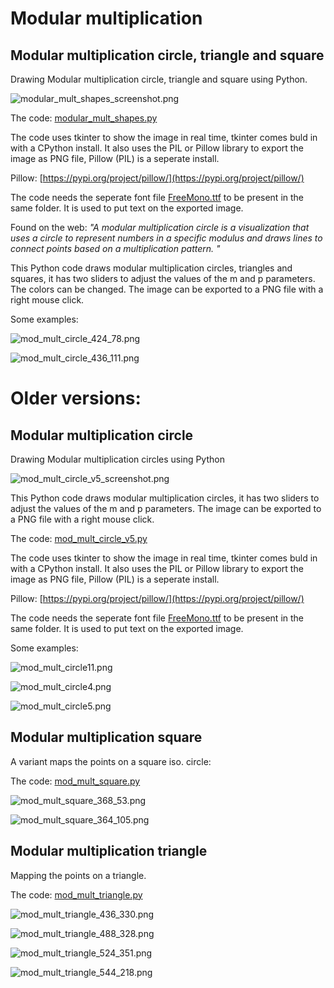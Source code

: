 # Modular multiplication

## Modular multiplication circle, triangle and square
Drawing Modular multiplication circle, triangle and square using Python.

![modular_mult_shapes_screenshot.png](modular_mult_shapes_screenshot.png)

The code:
[modular_mult_shapes.py](modular_mult_shapes.py)

The code uses tkinter to show the image in real time, tkinter comes buld in with a CPython install. It also uses the PIL or Pillow library to export the image as PNG file, Pillow (PIL) is a seperate install.

Pillow:
[https://pypi.org/project/pillow/](https://pypi.org/project/pillow/)

The code needs the seperate font file [FreeMono.ttf](FreeMono.ttf) to be present in the same folder. It is used to put text on the exported image.

Found on the web: <i>"A modular multiplication circle is a visualization that uses a circle to represent numbers in a specific modulus and draws lines to connect points based on a multiplication pattern. "</i>

This Python code draws modular multiplication circles, triangles and squares, it has two sliders to adjust the values of the m and p parameters. The colors can be changed. The image can be exported to a PNG file with a right mouse click.

Some examples:

![mod_mult_circle_424_78.png](mod_mult_circle_424_78.png)

![mod_mult_circle_436_111.png](mod_mult_circle_436_111.png)

# Older versions:

## Modular multiplication circle
Drawing Modular multiplication circles using Python

![mod_mult_circle_v5_screenshot.png](mod_mult_circle_v5_screenshot.png)

This Python code draws modular multiplication circles, it has two sliders to adjust the values of the m and p parameters. The image can be exported to a PNG file with a right mouse click.

The code: 
[mod_mult_circle_v5.py](mod_mult_circle_v5.py)

The code uses tkinter to show the image in real time, tkinter comes buld in with a CPython install. It also uses the PIL or Pillow library to export the image as PNG file, Pillow (PIL) is a seperate install.

Pillow:
[https://pypi.org/project/pillow/](https://pypi.org/project/pillow/)

The code needs the seperate font file [FreeMono.ttf](FreeMono.ttf) to be present in the same folder. It is used to put text on the exported image.

Some examples:

![mod_mult_circle11.png](mod_mult_circle11.png)

![mod_mult_circle4.png](mod_mult_circle4.png)

![mod_mult_circle5.png](mod_mult_circle5.png)

## Modular multiplication square

A variant maps the points on a square iso. circle:

The code: [mod_mult_square.py](mod_mult_square.py)

![mod_mult_square_368_53.png](mod_mult_square_368_53.png)

![mod_mult_square_364_105.png](mod_mult_square_364_105.png)

## Modular multiplication triangle
Mapping the points on a triangle.

The code: [mod_mult_triangle.py](mod_mult_triangle.py)

![mod_mult_triangle_436_330.png](mod_mult_triangle_436_330.png)

![mod_mult_triangle_488_328.png](mod_mult_triangle_488_328.png)

![mod_mult_triangle_524_351.png](mod_mult_triangle_524_351.png)

![mod_mult_triangle_544_218.png](mod_mult_triangle_544_218.png)

